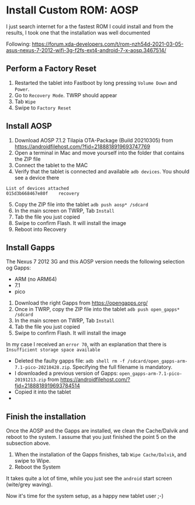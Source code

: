 # Install Custom ROM: AOSP
I just search internet for a the fastest ROM I could install and from the results, I took one that the installation was well documented

Following: https://forum.xda-developers.com/t/rom-nzh54d-2021-03-05-asus-nexus-7-2012-wifi-3g-f2fs-ext4-android-7-x-aosp.3467514/

## Perform a Factory Reset
1. Restarted the tablet into Fastboot by long pressing `Volume Down` and `Power`.
2. Go to `Recovery Mode`. TWRP should appear
3. Tab `Wipe`
4. Swipe to `Factory Reset`

## Install AOSP
1. Download AOSP 7.1.2 Tilapia OTA-Package (Build 20210305) from https://androidfilehost.com/?fid=2188818919693747769
2. Open a terminal in Mac and move yourself into the folder that contains the ZIP file
3. Connect the tablet to the MAC
4. Verify that the tablet is connected and available `adb devices`. You should see a device there
```
List of devices attached
015d3b668467e80f	recovery
```
5. Copy the ZIP file into the tablet `adb push aosp* /sdcard`
6. In the main screen on TWRP, Tab `Install`
7. Tab the file you just copied
8. Swipe to confirm Flash. It will install the image
9. Reboot into Recovery

## Install Gapps
The Nexus 7 2012 3G and this AOSP version needs the following selection og Gapps:
* ARM (no ARM64)
* 7.1
* pico

1. Download the right Gapps from https://opengapps.org/
2. Once in TWRP, copy the ZIP file into the tablet `adb push open_gapps* /sdcard`
3. In the main screen on TWRP, Tab `Install`
4. Tab the file you just copied
5. Swipe to confirm Flash. It will install the image

In my case I received an `error 70`, with an explanation that there is `Insufficient storage space available`
* Deleted the faulty gapps file: `adb shell rm -f /sdcard/open_gapps-arm-7.1-pico-20210428.zip`. Specifying the full filename is mandatory.
* I downloaded a previous version of Gapps: `open_gapps-arm-7.1-pico-20191213.zip` from https://androidfilehost.com/?fid=2188818919693784514
* Copied it into the tablet
* 

## Finish the installation
Once the AOSP and the Gapps are installed, we clean the Cache/Dalvik and reboot to the system. I assume that you just finished the point 5 on the subsection above. 
1. When the installation of the Gapps finishes, tab `Wipe Cache/Dalvik`, and swipe to Wipe.
2. Reboot the System

It takes quite a lot of time, while you just see the `android` start screen (wite/grey waving).

Now it's time for the system setup, as a happy new tablet user ;-)